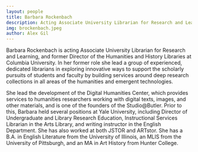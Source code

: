 ```yaml
---
layout: people
title: Barbara Rockenbach	
description: Acting Associate University Librarian for Research and Learning
img: brockenbach.jpeg
author: Alex Gil
---
```


Barbara Rockenbach is acting Associate University Librarian for Research and Learning, and former Director of the Humanities and History Libraries at Columbia University. In her former role she lead a group of experienced, dedicated librarians in exploring innovative ways to support the scholarly pursuits of students and faculty by building services around deep research collections in all areas of the humanities and emergent technologies. 

She lead the development of the Digital Humanities Center, which provides services to humanities researchers working with digital texts, images, and other materials, and is one of the founders of the Studio@Butler. Prior to this, Barbara held several positions at Yale University, including Director of Undergraduate and Library Research Education, Instructional Services Librarian in the Arts Library, and writing instructor in the English Department. She has also worked at both JSTOR and ARTstor. She has a B.A. in English Literature from the University of Illinois, an MLIS from the University of Pittsburgh, and an MA in Art History from Hunter College.

